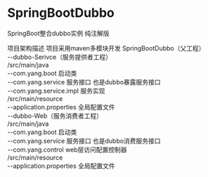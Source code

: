 # SpringBootDubbo
SpringBoot整合dubbo实例 纯注解版

项目架构描述
项目采用maven多模块开发
SpringBootDubbo（父工程）<br/>
    --dubbo-Serivce（服务提供者工程）<br/>
        /src/main/java<br/>
          --com.yang.boot 启动类<br/>
          --com.yang.service 服务接口 也是dubbo暴露服务接口<br/>
          --com.yang.service.impl 服务实现<br/>
        /src/main/resource<br/>
          --application.properties 全局配置文件<br/>
    --dubbo-Web（服务消费者工程）<br/>
        /src/main/java<br/>
          --com.yang.boot 启动类<br/>
          --com.yang.service 服务接口 也是dubbo消费服务接口<br/>
          --com.yang.control web层访问配置控制器<br/>
        /src/main/resource<br/>
          --application.properties 全局配置文件<br/>
    
    

